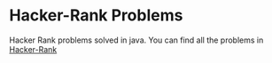 # Hacker-Rank Problems

Hacker Rank problems solved in java. You can find all the problems in [Hacker-Rank](https://www.hackerrank.com)